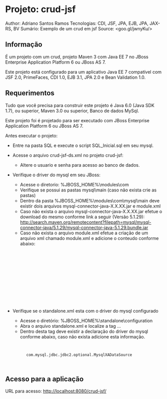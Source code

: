 Projeto: crud-jsf
========================
Author: Adriano Santos Ramos
Tecnologias: CDI, JSF, JPA, EJB, JPA, JAX-RS, BV
Sumário: Exemplo de um crud em jsf
Source: <goo.gl/jwnyKu/>

Informação
-----------

É um projeto com um crud, projeto Maven 3 com Java EE 7 no JBoss Enterprise Application Platform 6 ou JBoss AS 7.  

Este projeto está configurado para um aplicativo Java EE 7 compatível com JSF 2.0, PrimeFaces, CDI 1.0, EJB 3.1, JPA 2.0 e Bean Validation 1.0. 

Requerimentos
-------------------

Tudo que você precisa para construir este projeto é Java 6.0 (Java SDK 1.7), ou superior, Maven 3.0 ou superior, Banco de dados MySql. 

Este projeto foi é projetado para ser executado com JBoss Enterprise Application Platform 6 ou JBoss AS 7. 

Antes executar o projeto:
- Entre na pasta SQL e execute o script SQL_Inicial.sql em seu mysql.
- Acesse o arquivo crud-jsf-ds.xml no projeto crud-jsf:
	- Altere o usuario e senha para acesso ao banco de dados.

- Verifique o driver do mysql em seu JBoss:
	- Acesse o diretorio: %JBOSS_HOME%\modules\com
	- Verifique se possui as pastas mysql\main (caso não exista crie as pastas)
	- Dentro da pasta %JBOSS_HOME%\modules\com\mysql\main deve existir dois arquivos mysql-connector-java-X.X.XX.jar e module.xml 
	- Caso não exista o arquivo mysql-connector-java-X.X.XX.jar efetue o download do mesmo conforme link a seguir (Versão 5.1.29): http://search.maven.org/remotecontent?filepath=mysql/mysql-connector-java/5.1.29/mysql-connector-java-5.1.29.bundle.jar
	- Caso não exista o arquivo module.xml efetue a criação de um arquivo xml chamado module.xml e adicione o conteudo conforme abaixo:
	<pre><code class="xml">
	<?xml version="1.0" encoding="UTF-8"?>

	<module xmlns="urn:jboss:module:1.0" name="com.mysql">
  		<resources>
    		<resource-root path="mysql-connector-java-5.1.29.jar"/>
  		</resources>
  		<dependencies>
    		<module name="javax.api"/>
  		</dependencies>
	</module>
	</code></pre>
- Verifique se o standalone.xml esta com o driver do mysql configurado
	- Acesse o diretório: %JBOSS_HOME%\standalone\configuration
	- Abra o arquivo standalone.xml e localize a tag <drivers>... </drivers>
	- Dentro desta tag deve existir a declaração do driver do mysql conforme abaixo, caso não exista adicione esta informação.
	<pre><code class="xml">
	<driver name="mysql" module="com.mysql">
		<xa-datasource-class>com.mysql.jdbc.jdbc2.optional.MysqlXADataSource</xa-datasource-class>
	</driver>
	</code></pre>

Acesso para a aplicação
---------------------

URL para acesso: <http://localhost:8080/crud-jsf/>
